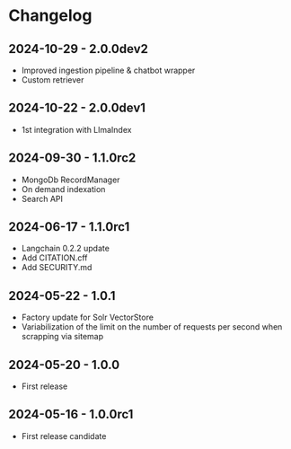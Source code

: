 # Changelog

## 2024-10-29 - 2.0.0dev2

* Improved ingestion pipeline & chatbot wrapper
* Custom retriever

## 2024-10-22 - 2.0.0dev1

* 1st integration with LlmaIndex

## 2024-09-30 - 1.1.0rc2

* MongoDb RecordManager
* On demand indexation
* Search API

## 2024-06-17 - 1.1.0rc1

* Langchain 0.2.2 update
* Add CITATION.cff
* Add SECURITY.md

## 2024-05-22 - 1.0.1

* Factory update for Solr VectorStore
* Variabilization of the limit on the number of requests per second when scrapping via sitemap

## 2024-05-20 - 1.0.0

* First release

## 2024-05-16 - 1.0.0rc1

* First release candidate
